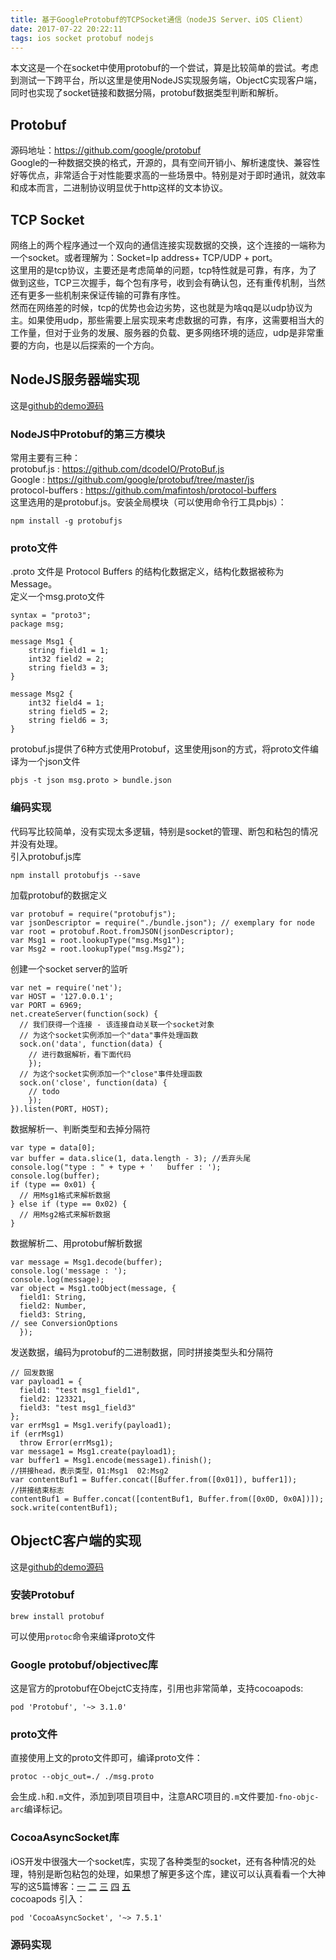 ```yaml
---
title: 基于GoogleProtobuf的TCPSocket通信（nodeJS Server、iOS Client）
date: 2017-07-22 20:22:11
tags: ios socket protobuf nodejs
---
```

本文这是一个在socket中使用protobuf的一个尝试，算是比较简单的尝试。考虑到测试一下跨平台，所以这里是使用NodeJS实现服务端，ObjectC实现客户端，同时也实现了socket链接和数据分隔，protobuf数据类型判断和解析。
## Protobuf
源码地址：https://github.com/google/protobuf   
Google的一种数据交换的格式，开源的，具有空间开销小、解析速度快、兼容性好等优点，非常适合于对性能要求高的一些场景中。特别是对于即时通讯，就效率和成本而言，二进制协议明显优于http这样的文本协议。
## TCP Socket
网络上的两个程序通过一个双向的通信连接实现数据的交换，这个连接的一端称为一个socket。或者理解为：Socket=Ip address+ TCP/UDP + port。   
这里用的是tcp协议，主要还是考虑简单的问题，tcp特性就是可靠，有序，为了做到这些，TCP三次握手，每个包有序号，收到会有确认包，还有重传机制，当然还有更多一些机制来保证传输的可靠有序性。   
然而在网络差的时候，tcp的优势也会边劣势，这也就是为啥qq是以udp协议为主。如果使用udp，那些需要上层实现来考虑数据的可靠，有序，这需要相当大的工作量，但对于业务的发展、服务器的负载、更多网络环境的适应，udp是非常重要的方向，也是以后探索的一个方向。
## NodeJS服务器端实现
这是[github的demo源码](https://github.com/bobo892589/socket_server_demo)
### NodeJS中Protobuf的第三方模块
常用主要有三种：   
protobuf.js : https://github.com/dcodeIO/ProtoBuf.js   
Google : https://github.com/google/protobuf/tree/master/js   
protocol-buffers : https://github.com/mafintosh/protocol-buffers   
这里选用的是protobuf.js。安装全局模块（可以使用命令行工具pbjs）：
```
npm install -g protobufjs
```
### proto文件
.proto 文件是 Protocol Buffers 的结构化数据定义，结构化数据被称为 Message。  
定义一个msg.proto文件
```
syntax = "proto3";
package msg;

message Msg1 {
    string field1 = 1;
    int32 field2 = 2;
    string field3 = 3;
}

message Msg2 {
    int32 field4 = 1;
    string field5 = 2;
    string field6 = 3;
}
```
protobuf.js提供了6种方式使用Protobuf，这里使用json的方式，将proto文件编译为一个json文件
```
pbjs -t json msg.proto > bundle.json
```
### 编码实现
代码写比较简单，没有实现太多逻辑，特别是socket的管理、断包和粘包的情况并没有处理。   
引入protobuf.js库
```
npm install protobufjs --save
```
加载protobuf的数据定义
```
var protobuf = require("protobufjs");
var jsonDescriptor = require("./bundle.json"); // exemplary for node
var root = protobuf.Root.fromJSON(jsonDescriptor);
var Msg1 = root.lookupType("msg.Msg1");
var Msg2 = root.lookupType("msg.Msg2");
```
创建一个socket server的监听
```
var net = require('net');
var HOST = '127.0.0.1';
var PORT = 6969;
net.createServer(function(sock) {
  // 我们获得一个连接 - 该连接自动关联一个socket对象
  // 为这个socket实例添加一个"data"事件处理函数
  sock.on('data', function(data) {
    // 进行数据解析，看下面代码
    });
  // 为这个socket实例添加一个"close"事件处理函数
  sock.on('close', function(data) {
    // todo
    });
}).listen(PORT, HOST);
```
数据解析一、判断类型和去掉分隔符
```
var type = data[0];
var buffer = data.slice(1, data.length - 3); //丢弃头尾
console.log("type : " + type + '   buffer : ');
console.log(buffer);
if (type == 0x01) {
  // 用Msg1格式来解析数据
} else if (type == 0x02) {
  // 用Msg2格式来解析数据
}
```
数据解析二、用protobuf解析数据
```
var message = Msg1.decode(buffer);
console.log('message : ');
console.log(message);
var object = Msg1.toObject(message, {
  field1: String,
  field2: Number,
  field3: String,
// see ConversionOptions
  });
```
发送数据，编码为protobuf的二进制数据，同时拼接类型头和分隔符
```
// 回发数据
var payload1 = {
  field1: "test msg1_field1",
  field2: 123321,
  field3: "test msg1_field3"
};
var errMsg1 = Msg1.verify(payload1);
if (errMsg1)
  throw Error(errMsg1);
var message1 = Msg1.create(payload1);
var buffer1 = Msg1.encode(message1).finish();
//拼接head，表示类型，01:Msg1  02:Msg2
var contentBuf1 = Buffer.concat([Buffer.from([0x01]), buffer1]);
//拼接结束标志
contentBuf1 = Buffer.concat([contentBuf1, Buffer.from([0x0D, 0x0A])]);
sock.write(contentBuf1);
```

## ObjectC客户端的实现
这是[github的demo源码](https://github.com/bobo892589/SocketClientDemo)
### 安装Protobuf
```
brew install protobuf
```
可以使用`protoc`命令来编译proto文件
### Google protobuf/objectivec库
这是官方的protobuf在ObejctC支持库，引用也非常简单，支持cocoapods:
```
pod 'Protobuf', '~> 3.1.0'
```
### proto文件
直接使用上文的proto文件即可，编译proto文件：
```
protoc --objc_out=./ ./msg.proto
```
会生成`.h`和`.m`文件，添加到项目项目中，注意ARC项目的`.m`文件要加`-fno-objc-arc`编译标记。
### CocoaAsyncSocket库
iOS开发中很强大一个socket库，实现了各种类型的socket，还有各种情况的处理，特别是断包粘包的处理，如果想了解更多这个库，建议可以认真看看一个大神写的这5篇博客：[一](http://www.jianshu.com/p/0a11b2d0f4ae) [二](http://www.jianshu.com/p/22c984eac9b9) [三](http://www.jianshu.com/p/2e16572c9ddc) [四](http://www.jianshu.com/p/fdd3d429bdb3) [五](http://www.jianshu.com/p/19f0fd363f60)   
cocoapods 引入：
```
pod 'CocoaAsyncSocket', '~> 7.5.1'
```
### 源码实现
